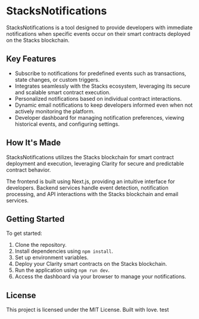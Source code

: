 # StacksNotifications

StacksNotifications is a tool designed to provide developers with immediate notifications when specific events occur on their smart contracts deployed on the Stacks blockchain.

## Key Features

- Subscribe to notifications for predefined events such as transactions, state changes, or custom triggers.
- Integrates seamlessly with the Stacks ecosystem, leveraging its secure and scalable smart contract execution.
- Personalized notifications based on individual contract interactions.
- Dynamic email notifications to keep developers informed even when not actively monitoring the platform.
- Developer dashboard for managing notification preferences, viewing historical events, and configuring settings.

## How It's Made

StacksNotifications utilizes the Stacks blockchain for smart contract deployment and execution, leveraging Clarity for secure and predictable contract behavior.

The frontend is built using Next.js, providing an intuitive interface for developers. Backend services handle event detection, notification processing, and API interactions with the Stacks blockchain and email services.

## Getting Started

To get started:

1. Clone the repository.
2. Install dependencies using `npm install`.
3. Set up environment variables.
4. Deploy your Clarity smart contracts on the Stacks blockchain.
5. Run the application using `npm run dev`.
6. Access the dashboard via your browser to manage your notifications.

## License

This project is licensed under the MIT License. Built with love.
test
